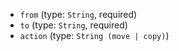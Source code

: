 
* `from` (type: `String`, required)
* `to` (type: `String`, required)
* `action` (type: `String (move | copy)`)